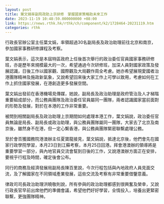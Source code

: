 ```yaml
---
layout: post
title: 葉文娟率副局政助上京研修　掌握國家策略助未來工作
date: 2023-11-19 10:48:59.000000000 +08:00
link: https://news.rthk.hk/rthk/ch/component/k2/1728464-20231119.htm
categories: rthk
---
```


行政長官辦公室主任葉文娟，率領超過30名副局長及政治助理前往北京和南京，參加國家事務研修課程及考察。

葉文娟表示，這次是本屆特區政府上任後首次舉行的政治委任官員國家事務研修班，亦是歷年來規模最大的一次，希望通過今次研修班，加深人員對國家政策及發展認識，日後工作以國家觀、國際觀及大局觀作周全考慮。她亦希望展現愛國者治港團隊精神及施政新氣象，又說希望回來後大家工作上可學以致用，考慮如何在工作上抓住國家發展，在港創造更多發展空間。

葉文娟出發前在香港機場見傳媒，她說，副局長及政治助理是政府管治及人才梯階重要組成部分，而公務員團隊及政治委任官員屬同一團隊，兩者認識國家當前面對的形勢及發展，對於在本港的工作非常重要。

被問到相關副局長及政治助理上京期間如何處理本港工作，葉文娟說，政治委任官員無論是局長、副局長或政治助理，與公務員團隊屬同一團隊，大家去了北京及南京後，雖然身不在港，但一定心繫香港，與公務員團隊緊密聯繫處理公務。

至於會否獲國務院港澳辦主任夏寶龍接見，葉文娟說，抵達北京後，他們會先在國家行政學院學習，本月23日到江蘇考察，本月25日回港。拜會港澳辦的領導將是重要學習一部分，與內地官員交流會幫到日後的工作，又說港澳辦方面正在安排，要視乎行程及時間，確定後會公布。

同行的商務及經濟發展局副局長陳百里說，今次行程包括與內地政府人員見面交流，及了解國家在不同領域產業發展，這些交流及考察有非常重要借鑒意義。

律政司司長政治助理洪曉敬則說，所有參與的政治助理都感到很興奮及榮幸，又說行政長官早前出席他們的準備會議，希望他們好好學習，全情投入，培養出更緊密聯繫，更強團隊精神。
